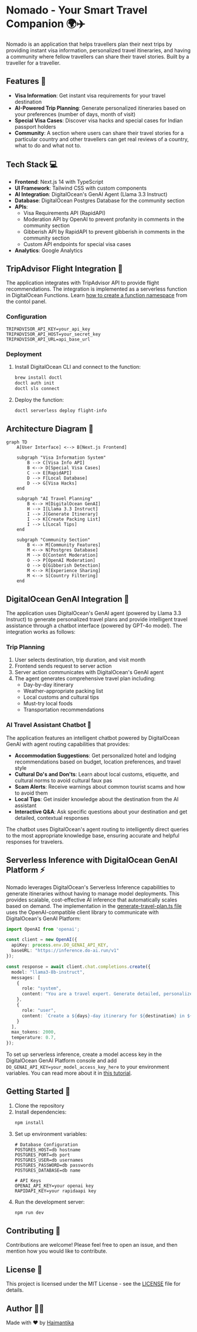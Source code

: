 # Nomado - Your Smart Travel Companion 🌍✈️

Nomado is an application that helps travellers plan their next trips by providing instant visa information, personalized travel itineraries, and having a community where fellow travellers can share their travel stories. Built by a traveller for a traveller. 

## Features 🚀

- **Visa Information**: Get instant visa requirements for your travel destination
- **AI-Powered Trip Planning**: Generate personalized itineraries based on your preferences (number of days, month of visit)
- **Special Visa Cases**: Discover visa hacks and special cases for Indian passport holders
- **Community**: A section where users can share their travel stories for a particular country and other travellers can get real reviews of a country, what to do and what not to. 


## Tech Stack 💻

- **Frontend**: Next.js 14 with TypeScript
- **UI Framework**: Tailwind CSS with custom components
- **AI Integration**: DigitalOcean's GenAI Agent (Llama 3.3 Instruct)
- **Database**: DigitalOcean Postgres Database for the community section
- **APIs**: 
  - Visa Requirements API (RapidAPI)
  - Moderation API by OpenAI to prevent profanity in comments in the community section
  - Gibberish API by RapidAPI to prevent gibberish in comments in the community section
  - Custom API endpoints for special visa cases
- **Analytics**: Google Analytics

## TripAdvisor Flight Integration 🏨

The application integrates with TripAdvisor API to provide flight recommendations. The integration is implemented as a serverless function in DigitalOcean Functions. Learn [how to create a function namespace](https://docs.digitalocean.com/products/functions/getting-started/quickstart/) from the contol panel. 

### Configuration
```env
TRIPADVISOR_API_KEY=your_api_key
TRIPADVISOR_API_HOST=your_secret_key
TRIPADVISOR_API_URL=api_base_url
```

### Deployment
1. Install DigitalOcean CLI and connect to the function:
   ```bash
   brew install doctl
   doctl auth init
   doctl sls connect
   ```
2. Deploy the function:
   ```bash
   doctl serverless deploy flight-info
   ```

## Architecture Diagram 📐

```mermaid
graph TD
    A[User Interface] <--> B[Next.js Frontend]
    
    subgraph "Visa Information System"
        B --> C[Visa Info API]
        B <--> D[Special Visa Cases]
        C --> E[RapidAPI]
        D --> F[Local Database]
        D --> G[Visa Hacks]
    end
    
    subgraph "AI Travel Planning"
        B <--> H[DigitalOcean GenAI]
        H --> I[Llama 3.3 Instruct]
        I --> J[Generate Itinerary]
        I --> K[Create Packing List]
        I --> L[Local Tips]
    end
    
    subgraph "Community Section"
        B <--> M[Community Features]
        M <--> N[Postgres Database]
        M --> O[Content Moderation]
        O --> P[OpenAI Moderation]
        O --> Q[Gibberish Detection]
        M <--> R[Experience Sharing]
        M <--> S[Country Filtering]
    end
```

## DigitalOcean GenAI Integration 🤖

The application uses DigitalOcean's GenAI agent (powered by Llama 3.3 Instruct) to generate personalized travel plans and provide intelligent travel assistance through a chatbot interface (powered by GPT-4o model). The integration works as follows:

### Trip Planning
1. User selects destination, trip duration, and visit month
2. Frontend sends request to server action
3. Server action communicates with DigitalOcean's GenAI agent
4. The agent generates comprehensive travel plan including:
   - Day-by-day itinerary
   - Weather-appropriate packing list
   - Local customs and cultural tips
   - Must-try local foods
   - Transportation recommendations

### AI Travel Assistant Chatbot 💬
The application features an intelligent chatbot powered by DigitalOcean GenAI with agent routing capabilities that provides:

- **Accommodation Suggestions**: Get personalized hotel and lodging recommendations based on budget, location preferences, and travel style
- **Cultural Do's and Don'ts**: Learn about local customs, etiquette, and cultural norms to avoid cultural faux pas
- **Scam Alerts**: Receive warnings about common tourist scams and how to avoid them
- **Local Tips**: Get insider knowledge about the destination from the AI assistant
- **Interactive Q&A**: Ask specific questions about your destination and get detailed, contextual responses

The chatbot uses DigitalOcean's agent routing to intelligently direct queries to the most appropriate knowledge base, ensuring accurate and helpful responses for travelers.

## Serverless Inference with DigitalOcean GenAI Platform ⚡

Nomado leverages DigitalOcean's Serverless Inference capabilities to generate itineraries without having to manage model deployments. This provides scalable, cost-effective AI inference that automatically scales based on demand. The implementation in the [generate-travel-plan.ts file](https://github.com/Haimantika/all-things-travel/blob/main/frontend/app/actions/generate-travel-plan.ts) uses the OpenAI-compatible client library to communicate with DigitalOcean's GenAI Platform:

```typescript
import OpenAI from 'openai';

const client = new OpenAI({
  apiKey: process.env.DO_GENAI_API_KEY,
  baseURL: "https://inference.do-ai.run/v1"
});

const response = await client.chat.completions.create({
  model: "llama3-8b-instruct",
  messages: [
    {
      role: "system",
      content: "You are a travel expert. Generate detailed, personalized itineraries."
    },
    {
      role: "user", 
      content: `Create a ${days}-day itinerary for ${destination} in ${month}.`
    }
  ],
  max_tokens: 2000,
  temperature: 0.7,
});
```

To set up serverless inference, create a model access key in the DigitalOcean GenAI Platform console and add `DO_GENAI_API_KEY=your_model_access_key_here` to your environment variables. You can read more about it in [this tutorial](https://www.digitalocean.com/community/tutorials/serverless-inference-genai).

## Getting Started 🏁

1. Clone the repository
2. Install dependencies:
   ```bash
   npm install
   ```
3. Set up environment variables:
   ```env
   # Database Configuration
   POSTGRES_HOST=db hostname
   POSTGRES_PORT=db port
   POSTGRES_USER=db usernames
   POSTGRES_PASSWORD=db passwords
   POSTGRES_DATABASE=db name

   # API Keys
   OPENAI_API_KEY=your openai key
   RAPIDAPI_KEY=your rapidaapi key
   ```
4. Run the development server:
   ```bash
   npm run dev
   ```

## Contributing 🤝

Contributions are welcome! Please feel free to open an issue, and then mention how you would like to contribute.

## License 📄

This project is licensed under the MIT License - see the [LICENSE](https://github.com/Haimantika/all-things-travel/blob/main/LICENSE) file for details.

## Author 👩‍💻

Made with ❤️ by [Haimantika](https://x.com/haimantikam)
